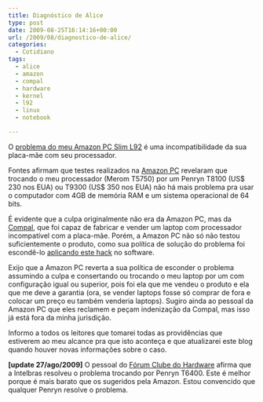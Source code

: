```yaml
---
title: Diagnóstico de Alice
type: post
date: 2009-08-25T16:14:16+00:00
url: /2009/08/diagnostico-de-alice/
categories:
  - Cotidiano
tags:
  - alice
  - amazon
  - compal
  - hardware
  - kernel
  - l92
  - linux
  - notebook

---
```

O [problema do meu Amazon PC Slim L92][1] é uma incompatibilidade da sua placa-mãe com seu processador.

Fontes afirmam que testes realizados na [Amazon PC][2] revelaram que trocando o meu processador (Merom T5750) por um Penryn T8100 (US$ 230 nos EUA) ou T9300 (US$ 350 nos EUA) não há mais problema pra usar o computador com 4GB de memória RAM e um sistema operacional de 64 bits.

É evidente que a culpa originalmente não era da Amazon PC, mas da [Compal][3], que foi capaz de fabricar e vender um laptop com processador incompatível com a placa-mãe. Porém, a Amazon PC não só não testou suficientemente o produto, como sua política de solução do problema foi escondê-lo [aplicando este hack][4] no software.

Exijo que a Amazon PC reverta a sua política de esconder o problema assumindo a culpa e consertando ou trocando o meu laptop por um com configuração igual ou superior, pois foi ela que me vendeu o produto e ela que me deve a garantia (ora, se vender laptops fosse só comprar de fora e colocar um preço eu também venderia laptops). Sugiro ainda ao pessoal da Amazon PC que eles reclamem e peçam indenização da Compal, mas isso já está fora da minha jurisdição.

Informo a todos os leitores que tomarei todas as providências que estiverem ao meu alcance pra que isto aconteça e que atualizarei este blog quando houver novas informações sobre o caso.

**[update 27/ago/2009]** O pessoal do [Fórum Clube do Hardware][5] afirma que a Intelbras resolveu o problema trocando por Penryn T6400. Este é melhor porque é mais barato que os sugeridos pela Amazon. Estou convencido que qualquer Penryn resolve o problema.

 [1]: /2009/08/sobre-os-meus-5%C2%B2%C2%B3-problemas-com-meu-laptop/
 [2]: http://www.amazonpc.com.br/
 [3]: http://www.compal.com/
 [4]: /wp-content/uploads/2009/08/Altera%C3%A7%C3%A3o-na-configura%C3%A7%C3%A3o-do-Vista-no-L92.doc
 [5]: http://forum.clubedohardware.com.br/archive/intelbras-i50/649787

